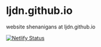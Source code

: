 # ljdn.github.io
website shenanigans at ljdn.github.io

[![Netlify Status](https://api.netlify.com/api/v1/badges/8a020bc2-3801-421b-adac-d61b3f95be23/deploy-status)](https://app.netlify.com/sites/ljdn/deploys)
